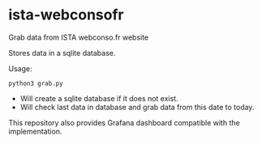 # ista-webconsofr
Grab data from ISTA webconso.fr website

Stores data in a sqlite database.

Usage: 
```
python3 grab.py
```
* Will create a sqlite database if it does not exist.
* Will check last data in database and grab data from this date to today.

This repository also provides Grafana dashboard compatible with the implementation.

